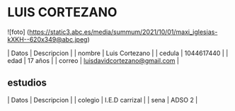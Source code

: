 # LUIS CORTEZANO

![foto] (https://static3.abc.es/media/summum/2021/10/01/maxi_iglesias-kXKH--620x349@abc.jpeg)


| Datos | Descripcion |
| nombre | Luis Cortezano |
| cedula | 1044617440 |
| edad | 17 años |
| correo | luisdavidcortezano@gmail.com |

## estudios 

| Datos | Descripcion |
| colegio | I.E.D carrizal |
| sena | ADSO 2 |